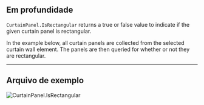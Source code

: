 ## Em profundidade
`CurtainPanel.IsRectangular` returns a true or false value to indicate if the given curtain panel is rectangular.

In the example below, all curtain panels are collected from the selected curtain wall element. The panels are then queried for whether or not they are rectangular.
___
## Arquivo de exemplo

![CurtainPanel.IsRectangular](./Revit.Elements.CurtainPanel.IsRectangular_img.jpg)
